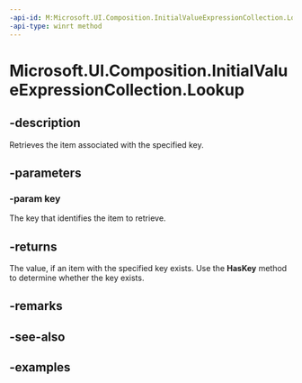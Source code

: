 ```yaml
---
-api-id: M:Microsoft.UI.Composition.InitialValueExpressionCollection.Lookup(System.String)
-api-type: winrt method
---
```


<!-- Method syntax.
public string InitialValueExpressionCollection.Lookup(String key)
-->

# Microsoft.UI.Composition.InitialValueExpressionCollection.Lookup

## -description

Retrieves the item associated with the specified key.

## -parameters

### -param key

The key that identifies the item to retrieve.

## -returns

The value, if an item with the specified key exists. Use the **HasKey** method to determine whether the key exists.

## -remarks

## -see-also

## -examples

